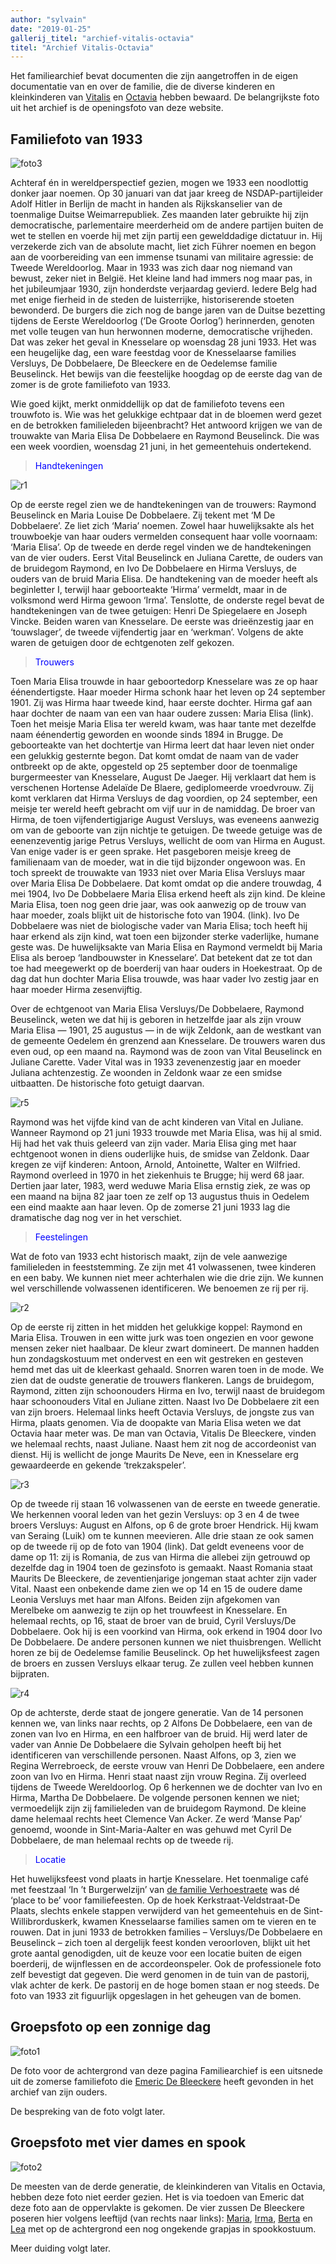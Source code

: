 ```yaml
---
author: "sylvain"
date: "2019-01-25"
gallerij_titel: "archief-vitalis-octavia"
titel: "Archief Vitalis-Octavia"
---
```

Het familiearchief bevat documenten die zijn aangetroffen in de eigen documentatie van en over de familie, die de diverse kinderen en kleinkinderen van [Vitalis](1879-vitalis-de-bleeckere) en [Octavia](1878-octavia-versluys) hebben bewaard. De belangrijkste foto uit het archief is de openingsfoto van deze website.

## Familiefoto van 1933

![foto3](foto3.jpg)

Achteraf én in wereldperspectief gezien, mogen we 1933 een noodlottig donker jaar noemen. Op 30 januari van dat jaar kreeg de NSDAP-partijleider Adolf Hitler in Berlijn de macht in handen als Rijkskanselier van de toenmalige Duitse Weimarrepubliek. Zes maanden later gebruikte hij zijn democratische, parlementaire  meerderheid om de andere partijen buiten de wet te stellen en voerde hij met zijn partij een gewelddadige dictatuur in. Hij verzekerde zich van de absolute macht, liet zich Führer noemen en begon aan de voorbereiding van een immense tsunami van militaire agressie: de Tweede Wereldoorlog. 
Maar in 1933 was zich daar nog niemand van bewust, zeker niet in België. Het kleine land had immers nog maar pas, in het jubileumjaar 1930, zijn honderdste verjaardag gevierd. Iedere Belg had met enige fierheid in de steden de luisterrijke, historiserende stoeten bewonderd. De burgers die zich nog de bange jaren van de Duitse bezetting tijdens de Eerste Wereldoorlog (‘De Groote Oorlog’) herinnerden, genoten met volle teugen van hun herwonnen moderne, democratische vrijheden. Dat was zeker het geval in Knesselare op woensdag 28 juni 1933. Het was een heugelijke dag, een ware feestdag voor de Knesselaarse families Versluys, De Dobbelaere, De Bleeckere en de Oedelemse familie Beuselinck. Het bewijs van die feestelijke hoogdag op de eerste dag van de zomer is de grote familiefoto van 1933. 

Wie goed kijkt, merkt onmiddellijk op dat de familiefoto tevens een trouwfoto is. Wie was het gelukkige echtpaar dat in de bloemen werd gezet en de betrokken familieleden bijeenbracht? Het antwoord krijgen we van de trouwakte van Maria Elisa De Dobbelaere en Raymond Beuselinck. Die was een week voordien, woensdag 21 juni,  in het gemeentehuis ondertekend. 

><span style="color:blue">Handtekeningen</span>

![r1](r1.jpg)

Op de eerste regel zien we de handtekeningen van de trouwers: Raymond Beuselinck en Maria Louise De Dobbelaere. Zij tekent met ‘M De Dobbelaere’. Ze liet zich ‘Maria’ noemen. Zowel haar  huwelijksakte als het trouwboekje van haar ouders vermelden consequent haar volle voornaam: ‘Maria Elisa’. Op de tweede en derde regel vinden we de handtekeningen van de vier ouders. Eerst Vital Beuselinck en Juliana Carette, de ouders van de bruidegom Raymond, en Ivo De Dobbelaere en Hirma Versluys, de ouders van de bruid Maria Elisa. De handtekening van de moeder heeft als beginletter I, terwijl haar geboorteakte ‘Hirma’ vermeldt, maar in de volksmond werd Hirma gewoon ‘Irma’. Tenslotte, de onderste regel bevat de handtekeningen van de twee getuigen: Henri De Spiegelaere en Joseph Vincke. Beiden waren van Knesselare. De eerste was drieënzestig jaar en ‘touwslager’, de tweede vijfendertig jaar en ‘werkman’. Volgens de akte waren de getuigen door de echtgenoten zelf gekozen.

><span style="color:blue">Trouwers</span>

Toen Maria Elisa trouwde in haar geboortedorp Knesselare was ze op haar éénendertigste. Haar moeder Hirma schonk haar het leven op 24 september 1901. Zij was Hirma haar tweede kind, haar eerste dochter. Hirma gaf aan haar dochter de naam van een van haar oudere zussen: Maria Elisa (link). Toen het meisje Maria Elisa ter wereld kwam, was haar tante met dezelfde naam éénendertig geworden en woonde sinds 1894 in Brugge. De geboorteakte van het dochtertje van Hirma leert dat haar leven niet onder een gelukkig gesternte begon. Dat komt omdat de naam van de vader ontbreekt op de akte, opgesteld op 25 september door de toenmalige burgermeester van Knesselare, August De Jaeger. Hij verklaart dat hem is verschenen Hortense Adelaïde De Blaere, gediplomeerde vroedvrouw. Zij komt verklaren dat Hirma Versluys de dag voordien, op 24 september, een meisje ter wereld heeft gebracht om vijf uur in de namiddag. De broer van Hirma,  de toen vijfendertigjarige August Versluys, was eveneens aanwezig om van de geboorte van zijn nichtje te getuigen. De tweede getuige was de eenenzeventig jarige Petrus Versluys, wellicht de oom van Hirma en August. Van enige vader is er geen sprake. Het pasgeboren meisje kreeg de familienaam van de moeder, wat in die tijd bijzonder ongewoon was. En toch spreekt de trouwakte van 1933 niet over Maria Elisa Versluys maar over Maria Elisa De Dobbelaere. Dat komt omdat op die andere trouwdag, 4 mei 1904, Ivo De Dobbelaere Maria Elisa erkend heeft als zijn kind. De kleine Maria Elisa, toen nog geen drie jaar, was ook aanwezig op de trouw van haar moeder, zoals blijkt uit de historische foto van 1904. (link). Ivo De Dobbelaere was niet de biologische vader van Maria Elisa; toch heeft hij haar erkend als zijn kind, wat toen een bijzonder sterke vaderlijke, humane geste was. De huwelijksakte van Maria Elisa en Raymond vermeldt bij Maria Elisa als beroep ‘landbouwster in Knesselare’. Dat betekent dat ze tot dan toe had meegewerkt op de boerderij van haar ouders in Hoekestraat. Op de dag dat hun dochter Maria Elisa trouwde, was haar vader Ivo zestig jaar en haar moeder Hirma zesenvijftig.

Over de echtgenoot van Maria Elisa Versluys/De Dobbelaere, Raymond Beuselinck, weten we dat hij is geboren in hetzelfde jaar als zijn vrouw Maria Elisa ― 1901, 25 augustus ― in de wijk Zeldonk, aan de westkant van de gemeente Oedelem én grenzend aan Knesselare. De trouwers waren dus even oud, op een maand na. Raymond was de zoon van Vital Beuselinck en Juliane Carette. Vader Vital was in 1933 zevenenzestig jaar en moeder Juliana achtenzestig. Ze woonden in Zeldonk waar ze een smidse uitbaatten. De historische foto getuigt daarvan.

![r5](r5.jpg)

Raymond was het vijfde kind van de acht kinderen van Vital en Juliane. Wanneer Raymond op 21 juni 1933 trouwde met Maria Elisa, was hij al smid. Hij had het vak thuis geleerd van zijn vader. Maria Elisa ging met haar echtgenoot wonen in diens ouderlijke huis, de smidse van Zeldonk. Daar kregen ze vijf kinderen: Antoon, Arnold, Antoinette, Walter en Wilfried. Raymond overleed in 1970 in het ziekenhuis te Brugge; hij werd 68 jaar. Dertien jaar later, 1983, werd weduwe Maria Elisa ernstig ziek, ze was op een maand na bijna 82 jaar toen ze zelf op 13 augustus thuis in Oedelem een eind maakte aan haar leven. Op de zomerse 21 juni 1933 lag die dramatische dag nog ver in het verschiet. 

><span style="color:blue">Feestelingen</span>

Wat de foto van 1933 echt historisch maakt, zijn de vele aanwezige familieleden in feeststemming. Ze zijn met  41 volwassenen, twee kinderen en een baby. We kunnen niet meer achterhalen wie die drie zijn. We kunnen wel verschillende volwassenen identificeren. We benoemen ze rij per rij.

![r2](r2.jpg)

Op de eerste rij zitten in het midden het gelukkige koppel: Raymond en Maria Elisa. Trouwen in een witte jurk was toen ongezien en voor gewone mensen zeker niet haalbaar. De kleur zwart domineert. De mannen hadden hun zondagskostuum met ondervest en een wit gestreken en gesteven hemd met das uit de kleerkast gehaald. Snorren waren toen in de mode. We zien dat de oudste generatie de trouwers flankeren. Langs de bruidegom, Raymond, zitten zijn schoonouders Hirma en Ivo, terwijl naast de bruidegom haar schoonouders Vital en Juliane zitten. Naast Ivo De Dobbelaere zit een van zijn broers. Helemaal links heeft Octavia Versluys, de jongste zus van Hirma, plaats genomen. Via de doopakte van Maria Elisa weten we dat Octavia haar meter was. De man van Octavia, Vitalis De Bleeckere, vinden we helemaal rechts, naast Juliane. Naast hem zit nog de accordeonist van dienst. Hij is wellicht de jonge Maurits De Neve, een in Knesselare erg gewaardeerde en gekende ‘trekzakspeler’.  

![r3](r3.jpg)

Op de tweede rij staan 16 volwassenen van de eerste en tweede generatie.  We herkennen vooral leden van het gezin Versluys: op 3 en 4 de twee broers Versluys: August en Alfons, op 6 de grote broer Hendrick. Hij kwam van Seraing (Luik) om te kunnen meevieren. Alle drie staan ze ook samen op de tweede rij op de foto van 1904 (link). Dat geldt eveneens voor de dame op 11: zij is Romania, de zus van Hirma die allebei zijn getrouwd op dezelfde dag in 1904 toen de gezinsfoto is gemaakt. Naast Romania staat Maurits De Bleeckere, de zeventienjarige jongeman staat achter zijn vader Vital. Naast een onbekende dame zien we op 14 en 15 de oudere dame Leonia Versluys met haar man Alfons. Beiden zijn afgekomen van Merelbeke om aanwezig te zijn op het trouwfeest in Knesselare. En helemaal rechts, op 16, staat de broer van de bruid, Cyril Versluys/De Dobbelaere. Ook hij is een voorkind van Hirma, ook erkend in 1904 door Ivo De Dobbelaere. De andere personen kunnen we niet thuisbrengen. Wellicht horen ze bij de Oedelemse familie Beuselinck. Op het huwelijksfeest zagen de broers en zussen Versluys elkaar terug. Ze zullen veel hebben kunnen bijpraten. 

![r4](r4.jpg)

Op de achterste, derde staat de jongere generatie. Van de 14 personen kennen we, van links naar rechts, op 2 Alfons De Dobbelaere, een van de zonen van Ivo en Hirma, en een halfbroer van de bruid. Hij werd later de vader van Annie De Dobbelaere die Sylvain geholpen heeft bij het identificeren van verschillende personen. Naast Alfons, op 3, zien we Regina Werrebroeck, de eerste vrouw van Henri De Dobbelaere, een andere zoon van Ivo en Hirma. Henri staat naast zijn vrouw Regina. Zij overleed tijdens de Tweede Wereldoorlog. Op 6 herkennen we de dochter van Ivo en Hirma, Martha De Dobbelaere. De volgende personen kennen we niet; vermoedelijk zijn zij familieleden van de bruidegom Raymond. De kleine dame helemaal rechts heet Clemence Van Acker. Ze werd ‘Manse Pap’ genoemd, woonde in Sint-Maria-Aalter en was gehuwd met Cyril De Dobbelaere, de man helemaal rechts op de tweede rij. 

><span style="color:blue">Locatie</span>

Het huwelijksfeest vond plaats in hartje Knesselare. Het toenmalige café met feestzaal ‘In ’t Burgerwelzijn’ van [de familie Verhoestraete](/bakermat-'Knesseloare') was dé ‘place to be’ voor familiefeesten. Op de hoek Kerkstraat-Veldstraat-De Plaats, slechts enkele stappen verwijderd van het gemeentehuis en de Sint-Willibrorduskerk, kwamen Knesselaarse families samen om te vieren en te rouwen. Dat in juni 1933 de betrokken families – Versluys/De Dobbelaere en Beuselinck – zich toen al dergelijk feest konden veroorloven, blijkt uit het grote aantal genodigden, uit de keuze voor een locatie buiten de eigen boerderij, de wijnflessen en de accordeonspeler. Ook de professionele foto zelf bevestigt dat gegeven. Die werd genomen in de tuin van de pastorij, vlak achter de kerk. De pastorij en de hoge bomen staan er nog steeds. De foto van 1933 zit figuurlijk opgeslagen in het geheugen van de bomen.

## Groepsfoto op een zonnige dag

![foto1](foto1.jpg)

De foto voor de achtergrond van deze pagina Familiearchief is een uitsnede uit de zomerse familiefoto die [Emeric De Bleeckere](1946-emeric-de-bleeckere) heeft gevonden in het archief van zijn ouders. 

De bespreking van de foto volgt later. 

## Groepsfoto met vier dames en spook

![foto2](foto2.jpg)

De meesten van de derde generatie, de kleinkinderen van Vitalis en Octavia, hebben deze foto niet eerder gezien. Het is via toedoen van Emeric dat deze foto aan de oppervlakte is gekomen. De vier zussen De Bleeckere poseren hier volgens leeftijd (van rechts naar links): [Maria](1908-maria-de-bleeckere), [Irma](1913-irma-de-bleeckere), [Berta](1914-berta-de-bleeckere) en [Lea](1922-lea-de-bleeckere) met op de achtergrond een nog ongekende grapjas in spookkostuum.

Meer duiding volgt later.
